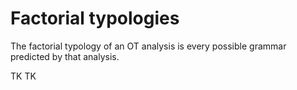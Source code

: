 # Factorial typologies

The factorial typology of an OT analysis is every possible grammar predicted by that analysis. 

TK TK
